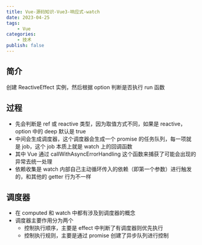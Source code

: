 ```yaml
---
title: Vue-源码知识-Vue3-响应式-watch
date: 2023-04-25
tags:
    - Vue
categories:
    - 技术
publish: false
---
```


## 简介

创建 ReactiveEffect 实例，然后根据 option 判断是否执行 run 函数

## 过程

-   先会判断是 ref 或 reactive 类型，因为取值方式不同，如果是 reactive，option 中的 deep 默认是 true
-   中间会生成调度器，这个调度器会生成一个 promise 的任务队列，每一项就是 job，这个 job 本质上就是 watch 上的回调函数
-   其中 Vue 通过 callWithAsyncErrorHandling 这个函数来捕获了可能会出现的异常去统一处理
-   依赖收集是 watch 内部自己主动循环传入的依赖（即第一个参数）进行触发的，和其他的 getter 行为不一样

## 调度器

-   在 computed 和 watch 中都有涉及到调度器的概念
-   调度器主要作用分为两个
    -   控制执行顺序，主要是 effect 中判断了有调度器则优先执行
    -   控制执行规则，主要是通过 promise 创建了异步队列进行控制
